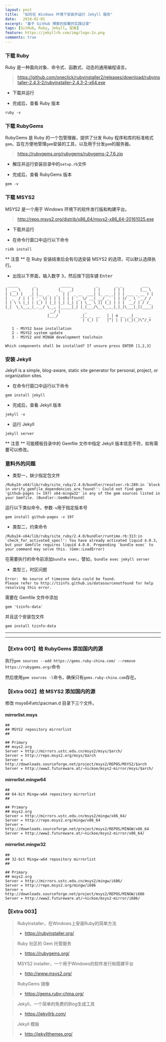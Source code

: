 ```yaml
---
layout: post
title:  "如何在 Windows 环境下安装并运行 Jekyll 服务"
date:   2018-02-01
excerpt: "基于 GitHub 博客的部署的实践记录"
tags: [GitHub, Ruby, Jekyll, 安装]
feature: https://jekyllrb.com/img/logo-2x.png
comments: true
---
```

### 下载 Ruby

Ruby 是一种面向对象、命令式、函数式、动态的通用编程语言。 

> https://github.com/oneclick/rubyinstaller2/releases/download/rubyinstaller-2.4.3-2/rubyinstaller-2.4.3-2-x64.exe

- 下载并运行

- 完成后，查看 Ruby 版本

`ruby -v`

### 下载 RubyGems

RubyGems 是 Ruby 的一个包管理器，提供了分发 Ruby 程序和库的标准格式`gem`，旨在方便地管理`gem`安装的工具，以及用于分发`gem`的服务器。

> https://rubygems.org/rubygems/rubygems-2.7.6.zip

- 解压并运行安装目录中的`setup.rb`文件

- 完成后，查看 RubyGems 版本

`gem -v`

### 下载 MSYS2

MSYS2 是一个用于 Windows 环境下的软件发行版和构建平台。

> http://repo.msys2.org/distrib/x86_64/msys2-x86_64-20161025.exe

- 下载并运行

- 在命令行窗口中运行以下命令

`ridk install`

** 注意 ** 在 Ruby 安装结束后会有勾选安装 MSYS2 的选项，可以默认选择执行。

- 出现以下界面，输入数字 <kbd>3</kbd>，然后按下回车键 <kbd>Enter</kbd>

```
 _____       _           _____           _        _ _         ___
|  __ \     | |         |_   _|         | |      | | |       |__ \
| |__) |   _| |__  _   _  | |  _ __  ___| |_ __ _| | | ___ _ __ ) |
|  _  / | | | '_ \| | | | | | | '_ \/ __| __/ _` | | |/ _ \ '__/ /
| | \ \ |_| | |_) | |_| |_| |_| | | \__ \ || (_| | | |  __/ | / /_
|_|  \_\__,_|_.__/ \__, |_____|_| |_|___/\__\__,_|_|_|\___|_||____|
                    __/ |           _
                   |___/          _|_ _  __   | | o __  _| _     _
                                   | (_) |    |^| | | |(_|(_)\^/_>

   1 - MSYS2 base installation
   2 - MSYS2 system update
   3 - MSYS2 and MINGW development toolchain

Which components shall be installed? If unsure press ENTER [1,2,3]
```

### 安装 Jekyll

Jekyll is a simple, blog-aware, static site generator for personal, project, or organization sites. 

- 在命令行窗口中运行以下命令

`gem install jekyll`

- 完成后，查看 Jekyll 版本

`jekyll -v`

- 运行 Jekyll

`jekyll server`

** 注意 ** 可能模板目录中的 Gemfile 文件中指定 Jekyll 版本信息不符，如有需要可以修改。

### 意料外的问题

- 类型一，缺少指定包文件

```
/Ruby24-x64/lib/ruby/site_ruby/2.4.0/bundler/resolver.rb:289:in `block in verify_gemfile_dependencies_are_found!': Could not find gem 'github-pages (= 197) x64-mingw32' in any of the gem sources listed in your Gemfile. (Bundler::GemNotFound)
```

运行以下类似命令，参数`-v`用于指定版本号

`gem install github-pages -v 197`

- 类型二，约束命令

```
/Ruby24-x64/lib/ruby/site_ruby/2.4.0/bundler/runtime.rb:313:in `check_for_activated_spec!': You have already activated liquid 4.0.3, but your Gemfile requires liquid 4.0.0. Prepending `bundle exec` to your command may solve this. (Gem::LoadError)
```

在需要执行的命令前添加`bundle exec`，譬如，`bundle exec jekyll server`

- 类型三，时区问题

```
Error:  No source of timezone data could be found.
Please refer to http://tzinfo.github.io/datasourcenotfound for help resolving this error.
```

需要在 Gemfile 文件中添加

```
gem 'tzinfo-data'
```

并且这个安装包文件

`gem install tzinfo-data`

---

---

### 【Extra 001】给 RubyGems 添加国内的源
执行`gem sources --add https://gems.ruby-china.com/ --remove https://rubygems.org/`命令

然后使用`gem sources -l`命令，确保只有`gems.ruby-china.com`存在。

### 【Extra 002】给 MSYS2 添加国内的源

修改 msys64\etc\pacman.d 目录下三个文件。 
#### mirrorlist.msys 
```
##
## MSYS2 repository mirrorlist
##

## Primary
## msys2.org
Server = http://mirrors.ustc.edu.cn/msys2/msys/$arch/
Server = http://repo.msys2.org/msys/$arch
Server = http://downloads.sourceforge.net/project/msys2/REPOS/MSYS2/$arch
Server = http://www2.futureware.at/~nickoe/msys2-mirror/msys/$arch/
```

#### mirrorlist.mingw64 
```
##
## 64-bit Mingw-w64 repository mirrorlist
##

## Primary
## msys2.org
Server = http://mirrors.ustc.edu.cn/msys2/mingw/x86_64/
Server = http://repo.msys2.org/mingw/x86_64
Server = http://downloads.sourceforge.net/project/msys2/REPOS/MINGW/x86_64
Server = http://www2.futureware.at/~nickoe/msys2-mirror/x86_64/
```

#### mirrorlist.mingw32
```
##
## 32-bit Mingw-w64 repository mirrorlist
##

## Primary
## msys2.org
Server = http://mirrors.ustc.edu.cn/msys2/mingw/i686/
Server = http://repo.msys2.org/mingw/i686
Server = http://downloads.sourceforge.net/project/msys2/REPOS/MINGW/i686
Server = http://www2.futureware.at/~nickoe/msys2-mirror/i686/
```

### 【Extra 003】

> RubyInstaller，在Windows上安装Ruby的简单方法
> - https://rubyinstaller.org/

> Ruby 社区的 Gem 托管服务
> - https://rubygems.org/

> MSYS2 installer，一个用于Windows的软件发行和搭建平台
> - http://www.msys2.org/

> RubyGems 镜像
> - https://gems.ruby-china.org/

> Jekyll，一个简单的免费的Blog生成工具
> - https://jekyllrb.com/

> Jekyll 模板
> - http://jekyllthemes.org/
